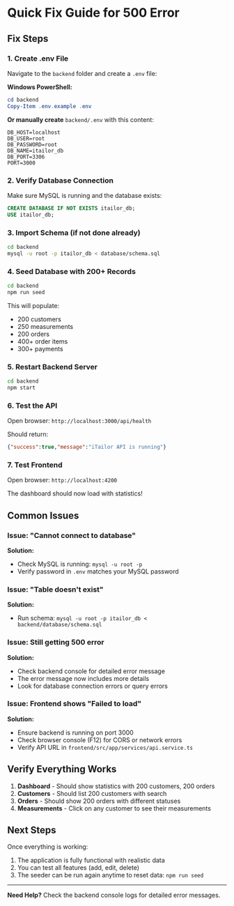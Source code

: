 # Quick Fix Guide for 500 Error

## Fix Steps

### 1. Create .env File

Navigate to the `backend` folder and create a `.env` file:

**Windows PowerShell:**
```powershell
cd backend
Copy-Item .env.example .env
```

**Or manually create** `backend/.env` with this content:
```
DB_HOST=localhost
DB_USER=root
DB_PASSWORD=root
DB_NAME=itailor_db
DB_PORT=3306
PORT=3000
```

### 2. Verify Database Connection

Make sure MySQL is running and the database exists:

```sql
CREATE DATABASE IF NOT EXISTS itailor_db;
USE itailor_db;
```

### 3. Import Schema (if not done already)

```bash
cd backend
mysql -u root -p itailor_db < database/schema.sql
```

### 4. Seed Database with 200+ Records

```bash
cd backend
npm run seed
```

This will populate:
- 200 customers
- 250 measurements  
- 200 orders
- 400+ order items
- 300+ payments

### 5. Restart Backend Server

```bash
cd backend
npm start
```

### 6. Test the API

Open browser: `http://localhost:3000/api/health`

Should return:
```json
{"success":true,"message":"iTailor API is running"}
```

### 7. Test Frontend

Open browser: `http://localhost:4200`

The dashboard should now load with statistics!

## Common Issues

### Issue: "Cannot connect to database"
**Solution:** 
- Check MySQL is running: `mysql -u root -p`
- Verify password in `.env` matches your MySQL password

### Issue: "Table doesn't exist"
**Solution:**
- Run schema: `mysql -u root -p itailor_db < backend/database/schema.sql`

### Issue: Still getting 500 error
**Solution:**
- Check backend console for detailed error message
- The error message now includes more details
- Look for database connection errors or query errors

### Issue: Frontend shows "Failed to load"
**Solution:**
- Ensure backend is running on port 3000
- Check browser console (F12) for CORS or network errors
- Verify API URL in `frontend/src/app/services/api.service.ts`

## Verify Everything Works

1. **Dashboard** - Should show statistics with 200 customers, 200 orders
2. **Customers** - Should list 200 customers with search
3. **Orders** - Should show 200 orders with different statuses
4. **Measurements** - Click on any customer to see their measurements

## Next Steps

Once everything is working:
1. The application is fully functional with realistic data
2. You can test all features (add, edit, delete)
3. The seeder can be run again anytime to reset data: `npm run seed`

---

**Need Help?** Check the backend console logs for detailed error messages.

